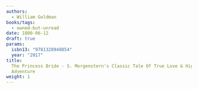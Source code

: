 ```yaml
---
authors:
  - William Goldman
books/tags:
  - owned-but-unread
date: 1800-06-12
draft: true
params:
  isbn13: "9781328948854"
  year: "2017"
title:
  The Princess Bride - S. Morgenstern's Classic Tale Of True Love & High
  Adventure
weight: 1
---
```


<!--more-->
